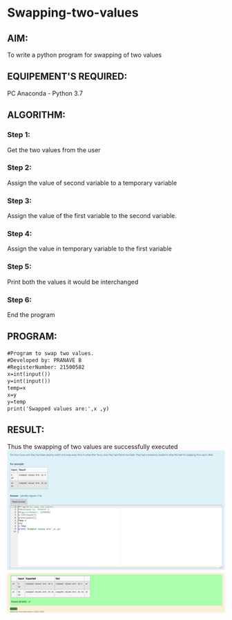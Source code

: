 # Swapping-two-values
## AIM:
To write a python program for swapping of two values
## EQUIPEMENT'S REQUIRED: 
PC
Anaconda - Python 3.7
## ALGORITHM: 
### Step 1:
Get the two values from the user
### Step 2: 
Assign the value of second variable to a temporary variable 
### Step 3: 
Assign the value of the first variable to the second variable.
### Step 4:  
Assign the value in temporary variable to the first variable
### Step 5: 
Print both the values it would be interchanged
### Step 6: 
End the program
## PROGRAM:
~~~
#Program to swap two values.
#Developed by: PRANAVE B 
#RegisterNumber: 21500582
x=int(input())
y=int(input())
temp=x
x=y
y=temp
print('Swapped values are:',x ,y)
~~~



## RESULT:
Thus the swapping of two values are successfully executed
![github logo](SWAPPING.png)



